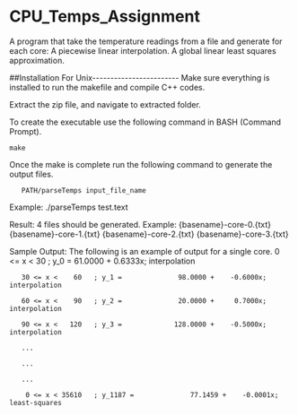 # CPU_Temps_Assignment
A program that take the temperature readings from a file and generate for each core:
   A piecewise linear interpolation.
   A global linear least squares approximation.


##Installation For Unix------------------------
Make sure everything is installed to run the makefile and compile C++ codes.

Extract the zip file, and navigate to extracted folder. 

To create the executable use the following command in BASH (Command Prompt).

	make

Once the make is complete run the following command to generate the output files.

       PATH/parseTemps input_file_name

Example: ./parseTemps test.text

Result: 4 files should be generated. 
Example: 
	{basename}-core-0.{txt}
	{basename}-core-1.{txt}
	{basename}-core-2.{txt}
	{basename}-core-3.{txt}
	
Sample Output:
	The following is an example of output for a single core.
	    0 <= x <    30   ; y_0 =              61.0000 +     0.6333x; interpolation
	    
	   30 <= x <    60   ; y_1 =              98.0000 +    -0.6000x; interpolation
	   
	   60 <= x <    90   ; y_2 =              20.0000 +     0.7000x; interpolation
	   
	   90 <= x <   120   ; y_3 =             128.0000 +    -0.5000x; interpolation
	   
	   ...
	   
	   ...
	   
	   ...
	   
	    0 <= x < 35610   ; y_1187 =              77.1459 +    -0.0001x; least-squares
